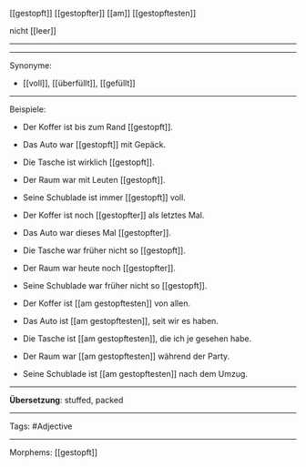 [[gestopft]]
[[gestopfter]]
[[am]] [[gestopftesten]]

nicht [[leer]]

---

---

Synonyme:
- [[voll]], [[überfüllt]], [[gefüllt]]

---
Beispiele:

- Der Koffer ist bis zum Rand [[gestopft]].
- Das Auto war [[gestopft]] mit Gepäck.
- Die Tasche ist wirklich [[gestopft]].
- Der Raum war mit Leuten [[gestopft]].
- Seine Schublade ist immer [[gestopft]] voll.

- Der Koffer ist noch [[gestopfter]] als letztes Mal.
- Das Auto war dieses Mal [[gestopfter]].
- Die Tasche war früher nicht so [[gestopft]].
- Der Raum war heute noch [[gestopfter]].
- Seine Schublade war früher nicht so [[gestopft]].

- Der Koffer ist [[am gestopftesten]] von allen.
- Das Auto ist [[am gestopftesten]], seit wir es haben.
- Die Tasche ist [[am gestopftesten]], die ich je gesehen habe.
- Der Raum war [[am gestopftesten]] während der Party.
- Seine Schublade ist [[am gestopftesten]] nach dem Umzug.

---
**Übersetzung**:
stuffed, packed

---

Tags: 
#Adjective

---
Morphems:
[[gestopft]]